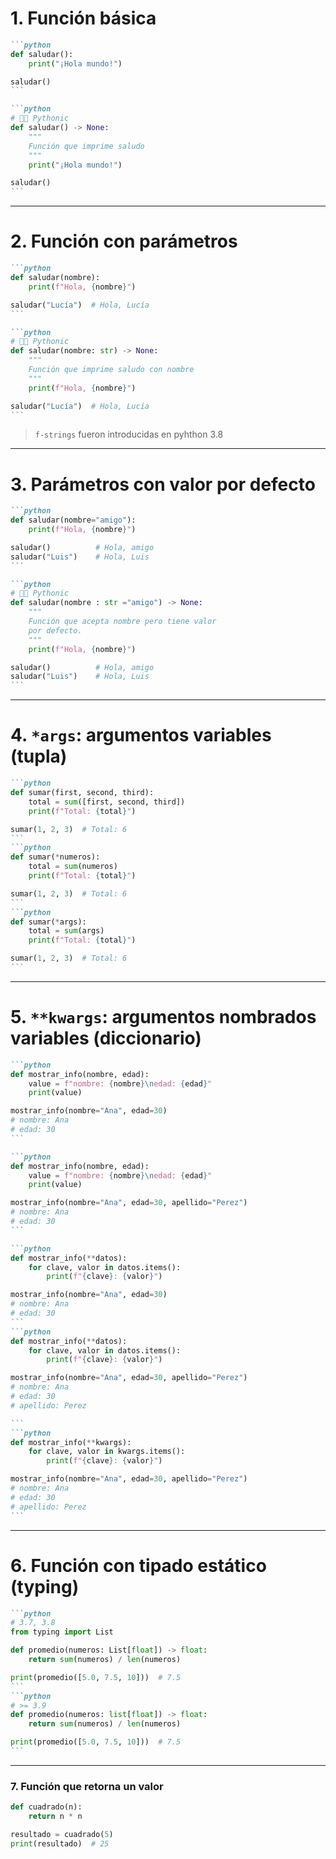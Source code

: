
# 1. Función básica


````md magic-move 
```python
def saludar():
    print("¡Hola mundo!")

saludar()
```

```python
# 🐍✨ Pythonic
def saludar() -> None:
    """
    Función que imprime saludo
    """
    print("¡Hola mundo!")

saludar()
```
````

---

# 2. Función con parámetros

````md magic-move 
```python
def saludar(nombre):
    print(f"Hola, {nombre}")

saludar("Lucía")  # Hola, Lucía
```

```python
# 🐍✨ Pythonic
def saludar(nombre: str) -> None:
    """
    Función que imprime saludo con nombre
    """
    print(f"Hola, {nombre}")

saludar("Lucía")  # Hola, Lucía
```
````


> `f-strings` fueron introducidas en pyhthon 3.8

---

# 3. Parámetros con valor por defecto

````md magic-move
```python
def saludar(nombre="amigo"):
    print(f"Hola, {nombre}")

saludar()          # Hola, amigo
saludar("Luis")    # Hola, Luis
```

```python
# 🐍✨ Pythonic
def saludar(nombre : str ="amigo") -> None:
    """
    Función que acepta nombre pero tiene valor
    por defecto.
    """
    print(f"Hola, {nombre}")

saludar()          # Hola, amigo
saludar("Luis")    # Hola, Luis
```
````

---

# 4. `*args`: argumentos variables (tupla)

````md magic-move
```python
def sumar(first, second, third):
    total = sum([first, second, third])
    print(f"Total: {total}")

sumar(1, 2, 3)  # Total: 6
```
```python
def sumar(*numeros):
    total = sum(numeros)
    print(f"Total: {total}")

sumar(1, 2, 3)  # Total: 6
```
```python
def sumar(*args):
    total = sum(args)
    print(f"Total: {total}")

sumar(1, 2, 3)  # Total: 6
```
````

---

# 5. `**kwargs`: argumentos nombrados variables (diccionario)

````md magic-move
```python
def mostrar_info(nombre, edad):
    value = f"nombre: {nombre}\nedad: {edad}"
    print(value)

mostrar_info(nombre="Ana", edad=30)
# nombre: Ana
# edad: 30
```

```python
def mostrar_info(nombre, edad):
    value = f"nombre: {nombre}\nedad: {edad}"
    print(value)

mostrar_info(nombre="Ana", edad=30, apellido="Perez")
# nombre: Ana
# edad: 30
```

```python
def mostrar_info(**datos):
    for clave, valor in datos.items():
        print(f"{clave}: {valor}")

mostrar_info(nombre="Ana", edad=30)
# nombre: Ana
# edad: 30
```
```python
def mostrar_info(**datos):
    for clave, valor in datos.items():
        print(f"{clave}: {valor}")

mostrar_info(nombre="Ana", edad=30, apellido="Perez")
# nombre: Ana
# edad: 30
# apellido: Perez

```
```python
def mostrar_info(**kwargs):
    for clave, valor in kwargs.items():
        print(f"{clave}: {valor}")

mostrar_info(nombre="Ana", edad=30, apellido="Perez")
# nombre: Ana
# edad: 30
# apellido: Perez
```
````

---

# 6. Función con tipado estático (typing)

````md magic-move
```python
# 3.7, 3.8
from typing import List

def promedio(numeros: List[float]) -> float:
    return sum(numeros) / len(numeros)

print(promedio([5.0, 7.5, 10]))  # 7.5
```
```python
# >= 3.9
def promedio(numeros: list[float]) -> float:
    return sum(numeros) / len(numeros)

print(promedio([5.0, 7.5, 10]))  # 7.5
```
````

---

### 7. Función que retorna un valor

```python
def cuadrado(n):
    return n * n

resultado = cuadrado(5)
print(resultado)  # 25
```